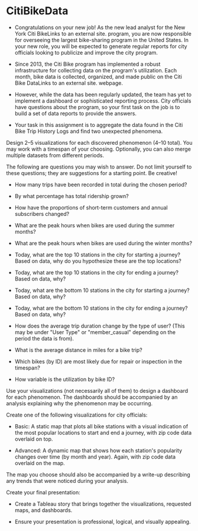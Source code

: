 # CitiBikeData

- Congratulations on your new job! As the new lead analyst for the New York Citi BikeLinks to an external site. program, you are now responsible for overseeing the largest bike-sharing program in the United States. In your new role, you will be expected to generate regular reports for city officials looking to publicize and improve the city program.

- Since 2013, the Citi Bike program has implemented a robust infrastructure for collecting data on the program's utilization. Each month, bike data is collected, organized, and made public on the Citi Bike DataLinks to an external site. webpage.

- However, while the data has been regularly updated, the team has yet to implement a dashboard or sophisticated reporting process. City officials have questions about the program, so your first task on the job is to build a set of data reports to provide the answers.

- Your task in this assignment is to aggregate the data found in the Citi Bike Trip History Logs and find two unexpected phenomena.

Design 2–5 visualizations for each discovered phenomenon (4–10 total). You may work with a timespan of your choosing. Optionally, you can also merge multiple datasets from different periods.

The following are questions you may wish to answer. Do not limit yourself to these questions; they are suggestions for a starting point. Be creative!

- How many trips have been recorded in total during the chosen period?

- By what percentage has total ridership grown?

- How have the proportions of short-term customers and annual subscribers changed?

- What are the peak hours when bikes are used during the summer months?

- What are the peak hours when bikes are used during the winter months?

- Today, what are the top 10 stations in the city for starting a journey? Based on data, why do you hypothesize these are the top locations?

- Today, what are the top 10 stations in the city for ending a journey? Based on data, why?

- Today, what are the bottom 10 stations in the city for starting a journey? Based on data, why?

- Today, what are the bottom 10 stations in the city for ending a journey? Based on data, why?

- How does the average trip duration change by the type of user? (This may be under "User Type" or "member_casual" depending on the period the data is from).

- What is the average distance in miles for a bike trip?

- Which bikes (by ID) are most likely due for repair or inspection in the timespan?

- How variable is the utilization by bike ID?

Use your visualizations (not necessarily all of them) to design a dashboard for each phenomenon. The dashboards should be accompanied by an analysis explaining why the phenomenon may be occurring.

Create one of the following visualizations for city officials:

- Basic: A static map that plots all bike stations with a visual indication of the most popular locations to start and end a journey, with zip code data overlaid on top.

- Advanced: A dynamic map that shows how each station's popularity changes over time (by month and year). Again, with zip code data overlaid on the map.

The map you choose should also be accompanied by a write-up describing any trends that were noticed during your analysis.

Create your final presentation:

- Create a Tableau story that brings together the visualizations, requested maps, and dashboards.

- Ensure your presentation is professional, logical, and visually appealing.

